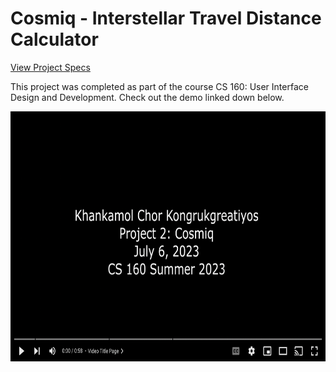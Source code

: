 # Cosmiq - Interstellar Travel Distance Calculator

[View Project Specs](https://docs.google.com/document/d/1orkxnbGaGcNliEFK-CLCMwFYilBjrFOHMJWi8j6ZFY4/edit?usp=sharing)

This project was completed as part of the course CS 160: User Interface Design and Development. Check out the demo linked down below.

[<img src="https://github.com/khankamolk/cosmiq/blob/main/public/images/thumbnail.png?raw=true" height="400">](https://www.youtube.com/watch?v=nrrAF0QS_vQ)
